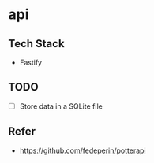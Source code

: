 # api

## Tech Stack

- Fastify

## TODO

- [ ] Store data in a SQLite file

## Refer

- https://github.com/fedeperin/potterapi
